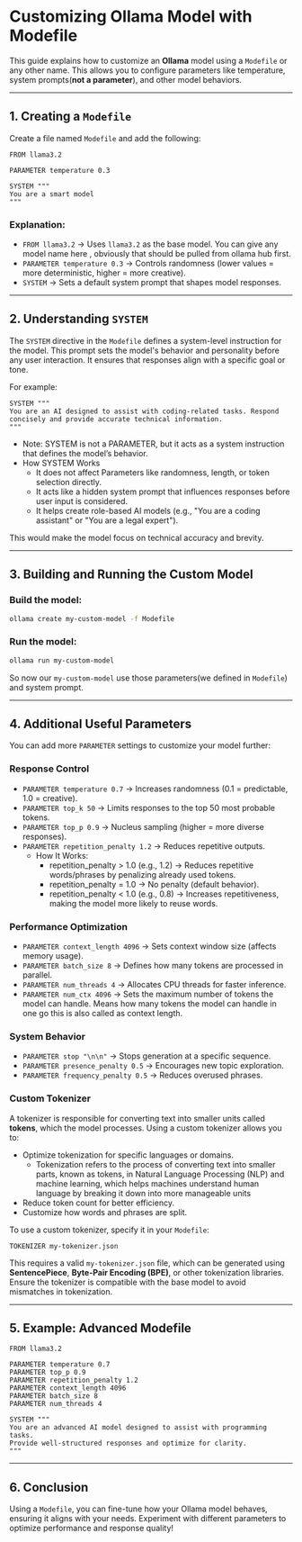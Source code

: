# Customizing Ollama Model with Modefile

This guide explains how to customize an **Ollama** model using a `Modefile` or any other name. This allows you to configure parameters like temperature, system prompts(**not a parameter**), and other model behaviors.

---

## **1. Creating a `Modefile`**

Create a file named `Modefile` and add the following:

```text
FROM llama3.2

PARAMETER temperature 0.3

SYSTEM """
You are a smart model 
"""
```

### **Explanation:**
- `FROM llama3.2` → Uses `llama3.2` as the base model. You can give any model name here , obviously that should be pulled from ollama hub first.
- `PARAMETER temperature 0.3` → Controls randomness (lower values = more deterministic, higher = more creative).
- `SYSTEM` → Sets a default system prompt that shapes model responses.

---

## **2. Understanding `SYSTEM`**
The `SYSTEM` directive in the `Modefile` defines a system-level instruction for the model. This prompt sets the model's behavior and personality before any user interaction. It ensures that responses align with a specific goal or tone. 

For example:
```text
SYSTEM """
You are an AI designed to assist with coding-related tasks. Respond concisely and provide accurate technical information.
"""
```
- Note: SYSTEM is not a PARAMETER, but it acts as a system instruction that defines the model’s behavior.
- How SYSTEM Works
  - It does not affect Parameters like randomness, length, or token selection directly.
  - It acts like a hidden system prompt that influences responses before user input is considered.
  - It helps create role-based AI models (e.g., "You are a coding assistant" or "You are a legal expert").

This would make the model focus on technical accuracy and brevity.

---

## **3. Building and Running the Custom Model**

### **Build the model:**
```bash
ollama create my-custom-model -f Modefile
```

### **Run the model:**
```bash
ollama run my-custom-model
```
So now our  `my-custom-model`  use those parameters(we defined in `Modefile`) and system prompt.

---

## **4. Additional Useful Parameters**

You can add more `PARAMETER` settings to customize your model further:

### **Response Control**
- `PARAMETER temperature 0.7` → Increases randomness (0.1 = predictable, 1.0 = creative).
- `PARAMETER top_k 50` → Limits responses to the top 50 most probable tokens.
- `PARAMETER top_p 0.9` → Nucleus sampling (higher = more diverse responses).
- `PARAMETER repetition_penalty 1.2` → Reduces repetitive outputs.
   - How It Works:
        - repetition_penalty > 1.0 (e.g., 1.2) → Reduces repetitive words/phrases by penalizing already used tokens.
        - repetition_penalty = 1.0 → No penalty (default behavior).
        - repetition_penalty < 1.0 (e.g., 0.8) → Increases repetitiveness, making the model more likely to reuse words.

### **Performance Optimization**
- `PARAMETER context_length 4096` → Sets context window size (affects memory usage).
- `PARAMETER batch_size 8` → Defines how many tokens are processed in parallel.
- `PARAMETER num_threads 4` → Allocates CPU threads for faster inference.
- `PARAMETER num_ctx 4096` → Sets the maximum number of tokens the model can handle. Means how many tokens the model can handle in one go this is also called as context length.

### **System Behavior**
- `PARAMETER stop "\n\n"` → Stops generation at a specific sequence.
- `PARAMETER presence_penalty 0.5` → Encourages new topic exploration.
- `PARAMETER frequency_penalty 0.5` → Reduces overused phrases.

### **Custom Tokenizer**
A tokenizer is responsible for converting text into smaller units called **tokens**, which the model processes. Using a custom tokenizer allows you to:
- Optimize tokenization for specific languages or domains.
  - Tokenization refers to the process of converting text into smaller parts, known as tokens, in Natural Language Processing (NLP) and machine learning, which helps machines understand human language by breaking it down into more manageable units
- Reduce token count for better efficiency.
- Customize how words and phrases are split.

To use a custom tokenizer, specify it in your `Modefile`:
```text
TOKENIZER my-tokenizer.json
```

This requires a valid `my-tokenizer.json` file, which can be generated using **SentencePiece**, **Byte-Pair Encoding (BPE)**, or other tokenization libraries. Ensure the tokenizer is compatible with the base model to avoid mismatches in tokenization.

---
## **5. Example: Advanced Modefile**
```text
FROM llama3.2

PARAMETER temperature 0.7
PARAMETER top_p 0.9
PARAMETER repetition_penalty 1.2
PARAMETER context_length 4096
PARAMETER batch_size 8
PARAMETER num_threads 4

SYSTEM """
You are an advanced AI model designed to assist with programming tasks.
Provide well-structured responses and optimize for clarity.
"""
```


---

## **6. Conclusion**
Using a `Modefile`, you can fine-tune how your Ollama model behaves, ensuring it aligns with your needs. Experiment with different parameters to optimize performance and response quality!
